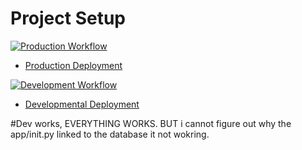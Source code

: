 # Project Setup

[![Production Workflow](https://github.com/kaw393939/docker_flask/actions/workflows/prod.yml/badge.svg)](https://github.com/kaw393939/docker_flask/actions/workflows/prod.yml)

* [Production Deployment](https://dashboard.heroku.com/apps/p4-prodwork)


[![Development Workflow](https://github.com/kaw393939/docker_flask/actions/workflows/dev.yml/badge.svg)](https://github.com/kaw393939/docker_flask/actions/workflows/dev.yml)

* [Developmental Deployment](https://p3-devsoln.herokuapp.com/)

#Dev works, EVERYTHING WORKS. BUT i cannot figure out why the app/init.py linked to the database it not wokring.
